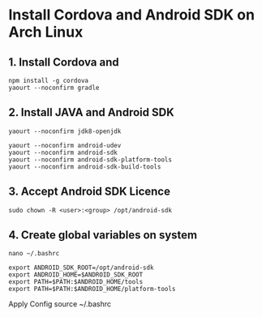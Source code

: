 
# Install Cordova and Android SDK on Arch Linux

## 1. Install Cordova and

    npm install -g cordova
    yaourt --noconfirm gradle
  
## 2. Install JAVA and Android SDK 
```
yaourt --noconfirm jdk8-openjdk

yaourt --noconfirm android-udev
yaourt --noconfirm android-sdk
yaourt --noconfirm android-sdk-platform-tools
yaourt --noconfirm android-sdk-build-tools
```

## 3. Accept Android SDK Licence

    sudo chown -R <user>:<group> /opt/android-sdk

## 4. Create global variables on system

`nano ~/.bashrc`
```
export ANDROID_SDK_ROOT=/opt/android-sdk
export ANDROID_HOME=$ANDROID_SDK_ROOT
export PATH=$PATH:$ANDROID_HOME/tools
export PATH=$PATH:$ANDROID_HOME/platform-tools
```

Apply Config
    source ~/.bashrc

<!--stackedit_data:
eyJoaXN0b3J5IjpbLTg2Mjk4MTk4OCwxMTQ2Mzg3MTE3LDExMT
IxMjExMTNdfQ==
-->